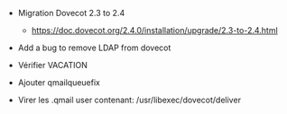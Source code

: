 - Migration Dovecot 2.3 to 2.4

  - https://doc.dovecot.org/2.4.0/installation/upgrade/2.3-to-2.4.html
- Add a bug to remove LDAP from dovecot
- Vérifier VACATION
- Ajouter qmailqueuefix
- Virer les .qmail user contenant: /usr/libexec/dovecot/deliver

